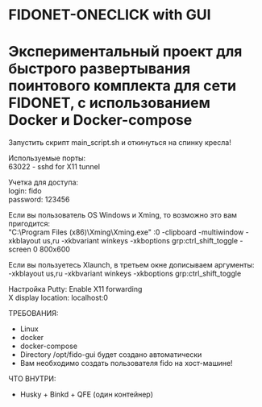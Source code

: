 # FIDONET-ONECLICK with GUI
# Экспериментальный проект для быстрого развертывания поинтового комплекта для сети FIDONET, с использованием Docker и Docker-compose

Запустить скрипт main_script.sh и откинуться на спинку кресла!  

Используемые порты:  
63022 - sshd for X11 tunnel  

Учетка для доступа:  
login: fido  
password: 123456  

Если вы пользователь OS Windows и Xming, то возможно это вам пригодится:  
"C:\Program Files (x86)\Xming\Xming.exe" :0 -clipboard -multiwindow -xkblayout us,ru -xkbvariant winkeys -xkboptions grp:ctrl_shift_toggle -screen 0 800x600  

Если вы пользуетесь Xlaunch, в третьем окне дописываем аргументы:  
-xkblayout us,ru -xkbvariant winkeys -xkboptions grp:ctrl_shift_toggle  

Настройка Putty:
Enable X11 forwarding  
X display location: localhost:0  

ТРЕБОВАНИЯ:

- Linux
- docker
- docker-compose
- Directory /opt/fido-gui будет создано автоматически
- Вам необходимо создать пользователя fido на хост-машине!

ЧТО ВНУТРИ:
- Husky + Binkd + QFE (один контейнер)
